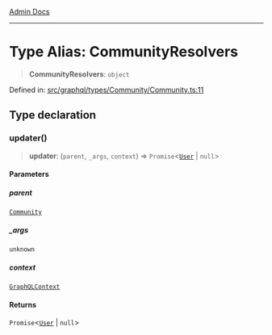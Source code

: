 [Admin Docs](/)

***

# Type Alias: CommunityResolvers

> **CommunityResolvers**: `object`

Defined in: [src/graphql/types/Community/Community.ts:11](https://github.com/NishantSinghhhhh/talawa-api/blob/247632fc07d0e643f8a2b70ebda11c58da436773/src/graphql/types/Community/Community.ts#L11)

## Type declaration

### updater()

> **updater**: (`parent`, `_args`, `context`) => `Promise`\<[`User`](../../../User/User/type-aliases/User.md) \| `null`\>

#### Parameters

##### parent

[`Community`](Community.md)

##### \_args

`unknown`

##### context

[`GraphQLContext`](../../../../context/type-aliases/GraphQLContext.md)

#### Returns

`Promise`\<[`User`](../../../User/User/type-aliases/User.md) \| `null`\>
